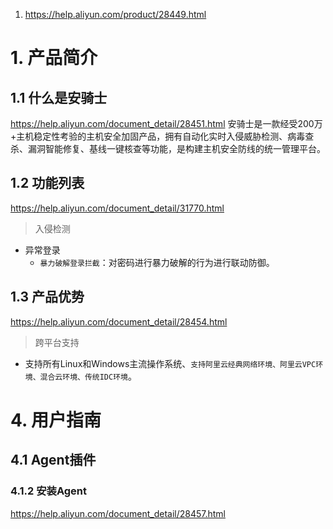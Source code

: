 1. https://help.aliyun.com/product/28449.html

# 1. 产品简介
## 1.1 什么是安骑士
https://help.aliyun.com/document_detail/28451.html
安骑士是一款经受200万+主机稳定性考验的主机安全加固产品，拥有自动化实时入侵威胁检测、病毒查杀、漏洞智能修复、基线一键核查等功能，是构建主机安全防线的统一管理平台。
## 1.2 功能列表
https://help.aliyun.com/document_detail/31770.html
> 入侵检测
  * 异常登录
    * `暴力破解登录拦截`：对密码进行暴力破解的行为进行联动防御。
## 1.3 产品优势
https://help.aliyun.com/document_detail/28454.html
> 跨平台支持
  * 支持所有Linux和Windows主流操作系统、`支持阿里云经典网络环境、阿里云VPC环境、混合云环境、传统IDC环境`。
# 4. 用户指南
## 4.1 Agent插件
### 4.1.2 安装Agent
https://help.aliyun.com/document_detail/28457.html